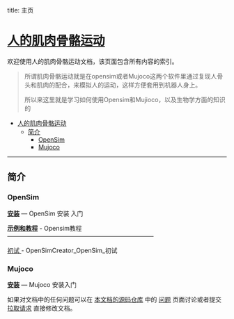 title: 主页

# [人的肌肉骨骼运动](https://github.com/OpenHUTB/locomotion)

欢迎使用人的肌肉骨骼运动文档，该页面包含所有内容的索引。
> 所谓肌肉骨骼运动就是在opensim或者Mujoco这两个软件里通过复现人骨头和肌肉的配合，来模拟人的运动，这样方便套用到机器人身上。
>
> 所以来这里就是学习如何使用Opensim和Mujioco，以及生物学方面的知识的


- [人的肌肉骨骼运动](#人的肌肉骨骼运动)
  - [简介 ](#简介-)
    - [OpenSim ](#opensim-)
    - [Mujoco ](#mujoco-)
    

---

## 简介 <span id="introduction"></span>







### OpenSim <span id="opensim"></span>

[__安装__](opensim/installation.md) — OpenSim 安装
入门

[__示例和教程__](opensim/Introductory_Examples/directory.md) - Opensim教程
————————————————————————

[ 初试 ](OpenSimCreator_OpenSim_Init.md) - OpenSimCreator_OpenSim_初试


### Mujoco <span id="opensim"></span>

[__安装__](mujoco/installation.md) — Mujoco 安装入门





如果对文档中的任何问题可以在 [本文档的源码仓库](https://github.com/OpenHUTB/locomotion) 中的 [问题](https://github.com/OpenHUTB/locomotion/issues) 页面讨论或者提交 [拉取请求](https://zhuanlan.zhihu.com/p/153381521) 直接修改文档。
